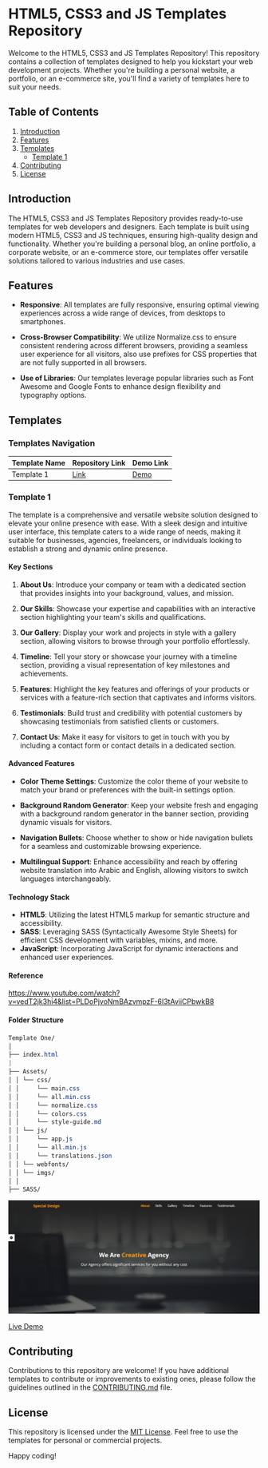 # HTML5, CSS3 and JS Templates Repository

Welcome to the HTML5, CSS3 and JS Templates Repository! This repository contains a collection of templates designed to help you kickstart your web development projects. Whether you're building a personal website, a portfolio, or an e-commerce site, you'll find a variety of templates here to suit your needs.

## Table of Contents

1. [Introduction](#introduction)
2. [Features](#features)
3. [Templates](#templates)
    - [Template 1](#template-1)
4. [Contributing](#contributing)
5. [License](#license)

## Introduction

The HTML5, CSS3 and JS Templates Repository provides ready-to-use templates for web developers and designers. Each template is built using modern HTML5, CSS3 and JS techniques, ensuring high-quality design and functionality. Whether you're building a personal blog, an online portfolio, a corporate website, or an e-commerce store, our templates offer versatile solutions tailored to various industries and use cases.

## Features

- **Responsive**: All templates are fully responsive, ensuring optimal viewing experiences across a wide range of devices, from desktops to smartphones.

- **Cross-Browser Compatibility**: We utilize Normalize.css to ensure consistent rendering across different browsers, providing a seamless user experience for all visitors, also use prefixes for CSS properties that are not fully supported in all browsers.

- **Use of Libraries**: Our templates leverage popular libraries such as Font Awesome and Google Fonts to enhance design flexibility and typography options.

## Templates

### Templates Navigation

| Template Name | Repository Link              | Demo Link                                               |
|---------------|------------------------------|---------------------------------------------------------|
| Template 1    | [Link](Template%20One)       | [Demo](https://seifabdal-azem.github.io/JS-Template01/) |

### Template 1

The template is a comprehensive and versatile website solution designed to elevate your online presence with ease. With a sleek design and intuitive user interface, this template caters to a wide range of needs, making it suitable for businesses, agencies, freelancers, or individuals looking to establish a strong and dynamic online presence.

#### Key Sections

1. **About Us**: Introduce your company or team with a dedicated section that provides insights into your background, values, and mission.

2. **Our Skills**: Showcase your expertise and capabilities with an interactive section highlighting your team's skills and qualifications.

3. **Our Gallery**: Display your work and projects in style with a gallery section, allowing visitors to browse through your portfolio effortlessly.

4. **Timeline**: Tell your story or showcase your journey with a timeline section, providing a visual representation of key milestones and achievements.

5. **Features**: Highlight the key features and offerings of your products or services with a feature-rich section that captivates and informs visitors.

6. **Testimonials**: Build trust and credibility with potential customers by showcasing testimonials from satisfied clients or customers.

7. **Contact Us**: Make it easy for visitors to get in touch with you by including a contact form or contact details in a dedicated section.

#### Advanced Features

- **Color Theme Settings**: Customize the color theme of your website to match your brand or preferences with the built-in settings option.

- **Background Random Generator**: Keep your website fresh and engaging with a background random generator in the banner section, providing dynamic visuals for visitors.

- **Navigation Bullets**: Choose whether to show or hide navigation bullets for a seamless and customizable browsing experience.

- **Multilingual Support**: Enhance accessibility and reach by offering website translation into Arabic and English, allowing visitors to switch languages interchangeably.

#### Technology Stack

- **HTML5**: Utilizing the latest HTML5 markup for semantic structure and accessibility.
- **SASS**: Leveraging SASS (Syntactically Awesome Style Sheets) for efficient CSS development with variables, mixins, and more.
- **JavaScript**: Incorporating JavaScript for dynamic interactions and enhanced user experiences.

#### Reference

<https://www.youtube.com/watch?v=vedT2jk3hi4&list=PLDoPjvoNmBAzvmpzF-6l3tAviiCPbwkB8>

#### Folder Structure

```css
Template One/
│
├── index.html
|
├── Assets/
│ │ └── css/
│ │     └── main.css
│ │     └── all.min.css
│ │     └── normalize.css
│ │     └── colors.css
│ │     └── style-guide.md
│ │ └── js/
│ │     └── app.js
│ │     └── all.min.js
│ │     └── translations.json
│ │ └── webfonts/
│ │ └── imgs/
│ │
├── SASS/
```

![Template 1 Preview](template1-preview.png)

[Live Demo](https://seifabdal-azem.github.io/JS-Template01/)

## Contributing

Contributions to this repository are welcome! If you have additional templates to contribute or improvements to existing ones, please follow the guidelines outlined in the [CONTRIBUTING.md](CONTRIBUTING.md) file.

## License

This repository is licensed under the [MIT License](LICENSE). Feel free to use the templates for personal or commercial projects.

Happy coding!
